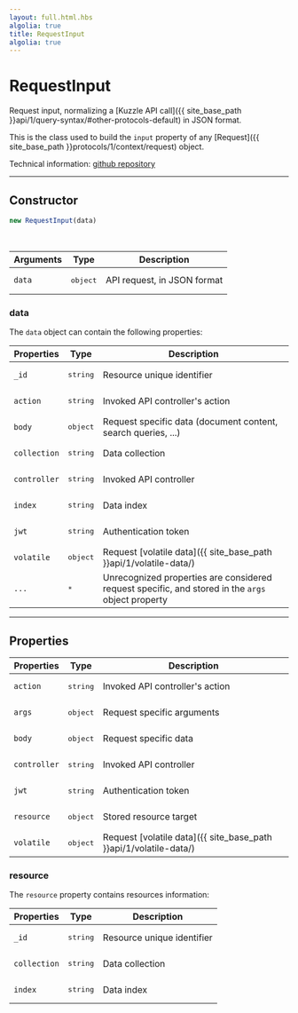 ```yaml
---
layout: full.html.hbs
algolia: true
title: RequestInput
algolia: true
---
```


# RequestInput

Request input, normalizing a [Kuzzle API call]({{ site_base_path }}api/1/query-syntax/#other-protocols-default) in JSON format.

This is the class used to build the `input` property of any [Request]({{ site_base_path }}protocols/1/context/request) object.

Technical information: [github repository](https://github.com/kuzzleio/kuzzle-common-objects/blob/master/README.md#modelsrequestinput)

---

## Constructor

```js
new RequestInput(data)
```

<br/>

| Arguments | Type | Description |
|-----------|------|-------------|
| `data` | <pre>object</pre> | API request, in JSON format |

### data

The `data` object can contain the following properties:

| Properties | Type | Description |
|-----------|------|-------------|
| `_id` | <pre>string</pre> | Resource unique identifier |
| `action` | <pre>string</pre> | Invoked API controller's action |
| `body` | <pre>object</pre> | Request specific data (document content, search queries, ...) |
| `collection` | <pre>string</pre> | Data collection |
| `controller` | <pre>string</pre> | Invoked API controller |
| `index` | <pre>string</pre> | Data index |
| `jwt` | <pre>string</pre> |  Authentication token |
| `volatile` | <pre>object</pre> | Request [volatile data]({{ site_base_path }}api/1/volatile-data/) |
| `...` | <pre>*</pre> | Unrecognized properties are considered request specific, and stored in the `args` object property |

---

## Properties

| Properties | Type | Description |
|-----------|------|-------------|
| `action` | <pre>string</pre> | Invoked API controller's action |
| `args` | <pre>object</pre> | Request specific arguments |
| `body` | <pre>object</pre> | Request specific data |
| `controller` | <pre>string</pre> | Invoked API controller |
| `jwt` | <pre>string</pre> | Authentication token |
| `resource` | <pre>object</pre> | Stored resource target |
| `volatile` | <pre>object</pre> | Request [volatile data]({{ site_base_path }}api/1/volatile-data/) |

### resource

The `resource` property contains resources information:

| Properties | Type | Description |
|-----------|------|-------------|
| `_id` | <pre>string</pre> | Resource unique identifier |
| `collection` | <pre>string</pre> | Data collection |
| `index` | <pre>string</pre> | Data index |
